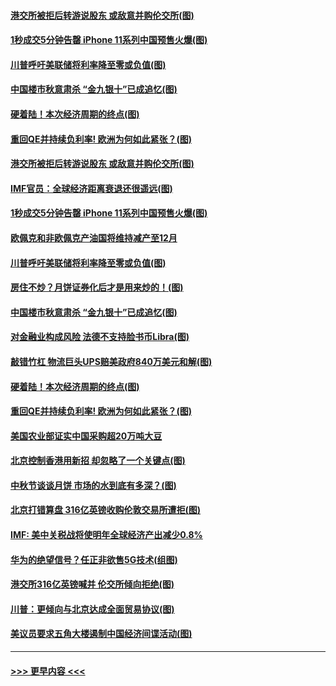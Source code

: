 #### [港交所被拒后转游说股东 或敌意并购伦交所(图)](../pages/p5/907380.md?t=09142333) 
#### [1秒成交5分钟告罄 iPhone 11系列中国预售火爆(图)](../pages/p5/907373.md?t=09142333) 
#### [川普呼吁美联储将利率降至零或负值(图)](../pages/p5/907303.md?t=09142333) 
#### [中国楼市秋意肃杀 “金九银十”已成追忆(图)](../pages/p5/907275.md?t=09142333) 
#### [硬着陆！本次经济周期的终点(图)](../pages/p5/907268.md?t=09142333) 
#### [重回QE并持续负利率! 欧洲为何如此紧张？(图)](../pages/p5/907269.md?t=09142333) 
#### [港交所被拒后转游说股东 或敌意并购伦交所(图)](../pages/p5/907380.md?t=09142333) 
#### [IMF官员：全球经济距离衰退还很遥远(图)](../pages/p5/907377.md?t=09142333) 
#### [1秒成交5分钟告罄 iPhone 11系列中国预售火爆(图)](../pages/p5/907373.md?t=09142333) 
#### [欧佩克和非欧佩克产油国将维持减产至12月](../pages/p5/907339.md?t=09142333) 
#### [川普呼吁美联储将利率降至零或负值(图)](../pages/p5/907303.md?t=09142333) 
#### [房住不炒？月饼证券化后才是用来炒的！(图)](../pages/p5/907337.md?t=09142333) 
#### [中国楼市秋意肃杀 “金九银十”已成追忆(图)](../pages/p5/907275.md?t=09142333) 
#### [对金融业构成风险 法德不支持脸书币Libra(图)](../pages/p5/907312.md?t=09142333) 
#### [敲错竹杠 物流巨头UPS赔美政府840万美元和解(图)](../pages/p5/907308.md?t=09142333) 
#### [硬着陆！本次经济周期的终点(图)](../pages/p5/907268.md?t=09142333) 
#### [重回QE并持续负利率! 欧洲为何如此紧张？(图)](../pages/p5/907269.md?t=09142333) 
#### [美国农业部证实中国采购超20万吨大豆](../pages/p5/907287.md?t=09142333) 
#### [北京控制香港用新招 却忽略了一个关键点(图)](../pages/p5/907256.md?t=09142333) 
#### [中秋节谈谈月饼 市场的水到底有多深？(图)](../pages/p5/907241.md?t=09142333) 
#### [北京打错算盘 316亿英镑收购伦敦交易所遭拒(图)](../pages/p5/907236.md?t=09142333) 
#### [IMF: 美中关税战将使明年全球经济产出减少0.8%](../pages/p5/907233.md?t=09142333) 
#### [华为的绝望信号？任正非欲售5G技术(组图)](../pages/p5/907155.md?t=09142333) 
#### [港交所316亿英镑喊并 伦交所倾向拒绝(图)](../pages/p5/907207.md?t=09142333) 
#### [川普：更倾向与北京达成全面贸易协议(图)](../pages/p5/907211.md?t=09142333) 
#### [美议员要求五角大楼遏制中国经济间谍活动(图)](../pages/p5/907199.md?t=09142333) 

----
#### [ >>> 更早内容 <<< ](../indexes/p5-earlier.md)
